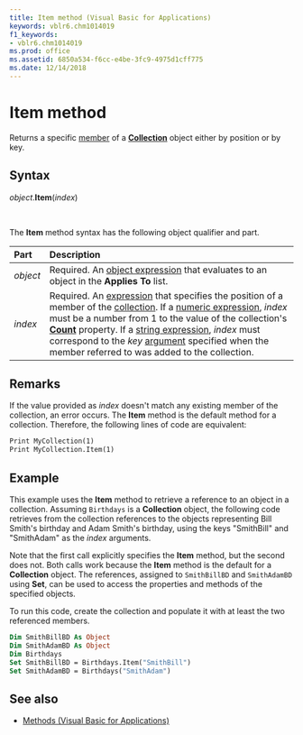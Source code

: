 ```yaml
---
title: Item method (Visual Basic for Applications)
keywords: vblr6.chm1014019
f1_keywords:
- vblr6.chm1014019
ms.prod: office
ms.assetid: 6850a534-f6cc-e4be-3fc9-4975d1cff775
ms.date: 12/14/2018
---
```



# Item method

Returns a specific [member](../../Glossary/vbe-glossary.md#member) of a **[Collection](collection-object.md)** object either by position or by key.

## Syntax

_object_.**Item**(_index_)

<br/>

The **Item** method syntax has the following object qualifier and part.

|Part|Description|
|:-----|:-----|
| _object_|Required. An [object expression](../../Glossary/vbe-glossary.md#object-expression) that evaluates to an object in the **Applies To** list.|
| _index_|Required. An [expression](../../Glossary/vbe-glossary.md#expression) that specifies the position of a member of the [collection](../../Glossary/vbe-glossary.md#collection). If a [numeric expression](../../Glossary/vbe-glossary.md#numeric-expression), _index_ must be a number from 1 to the value of the collection's **[Count](count-property-visual-basic-for-applications.md)** property. If a [string expression](../../Glossary/vbe-glossary.md#string-expression), _index_ must correspond to the _key_ [argument](../../Glossary/vbe-glossary.md#argument) specified when the member referred to was added to the collection.|

## Remarks

If the value provided as _index_ doesn't match any existing member of the collection, an error occurs. The **Item** method is the default method for a collection. Therefore, the following lines of code are equivalent:

```vb
Print MyCollection(1)
Print MyCollection.Item(1)

```


## Example

This example uses the **Item** method to retrieve a reference to an object in a collection. Assuming `Birthdays` is a **Collection** object, the following code retrieves from the collection references to the objects representing Bill Smith's birthday and Adam Smith's birthday, using the keys "SmithBill" and "SmithAdam" as the _index_ arguments. 

Note that the first call explicitly specifies the **Item** method, but the second does not. Both calls work because the **Item** method is the default for a **Collection** object. The references, assigned to `SmithBillBD` and `SmithAdamBD` using **Set**, can be used to access the properties and methods of the specified objects. 

To run this code, create the collection and populate it with at least the two referenced members.


```vb
Dim SmithBillBD As Object
Dim SmithAdamBD As Object
Dim Birthdays
Set SmithBillBD = Birthdays.Item("SmithBill")
Set SmithAdamBD = Birthdays("SmithAdam")
```

## See also

- [Methods (Visual Basic for Applications)](../methods-visual-basic-for-applications.md)
